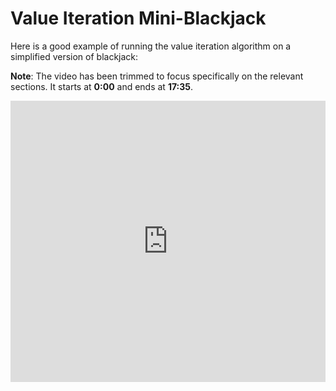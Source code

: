 # Value Iteration Mini-Blackjack

Here is a good example of running the value iteration algorithm on a simplified version of blackjack:

**Note**: The video has been trimmed to focus specifically on the relevant sections. It starts at **0:00** and ends at **17:35**. 

<iframe width="100%" height="450" src="https://www.youtube.com/embed/W1SeLDiL3fg?si=hJi1seO9oR68ASVv&amp;start=0&end=1055" title="YouTube video player" frameborder="0" allow="accelerometer; autoplay; clipboard-write; encrypted-media; gyroscope; picture-in-picture; web-share" allowfullscreen></iframe>

